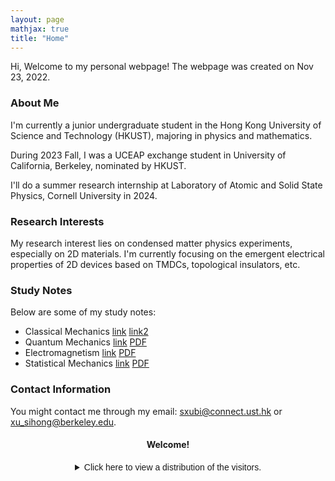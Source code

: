 ```yaml
---
layout: page
mathjax: true
title: "Home"
---
```


Hi, Welcome to my personal webpage! The webpage was created on Nov 23, 2022.

### About Me
I'm currently a junior undergraduate student in the Hong Kong University of Science and Technology (HKUST), majoring in physics and mathematics.

During 2023 Fall, I was a UCEAP exchange student in University of California, Berkeley, nominated by HKUST.  

I'll do a summer research internship at Laboratory of Atomic and Solid State Physics, Cornell University in 2024.

### Research Interests
My research interest lies on condensed matter physics experiments, especially on 2D materials. I'm currently focusing on the emergent electrical properties of 2D devices based on TMDCs, topological insulators, etc. 

### Study Notes
Below are some of my study notes:
* Classical Mechanics [link](https://sxubi.github.io/CM-Midterm-Notes/)  [link2](https://sxubi.github.io/CM-final/)
* Quantum Mechanics [link](https://sxubi.github.io/QM/) [PDF](https://sxubi.github.io/photos/Quantum_Mechanics_Notes.pdf)
* Electromagnetism [link](https://sxubi.github.io/EM1/)  [PDF](https://sxubi.github.io/photos/PHYSICS110.pdf)
* Statistical Mechanics [link](https://sxubi.github.io/SM/)  [PDF](https://sxubi.github.io/photos/PHYSICS112.pdf)

### Contact Information
You might contact me through my email: <sxubi@connect.ust.hk> or <xu_sihong@berkeley.edu>.

#### <center>Welcome!</center>
<center><details><summary><font face = Helvetica>Click here to view a distribution of the visitors.</font></summary>
<script type='text/javascript' id='clustrmaps' src='//cdn.clustrmaps.com/map_v2.js?cl=d4d4d4&w=301&t=m&d=-wIi8lRWum9T5wlMdFcNQgLl1ISyBlWlxtmNUJHtlZY&co=ffffff&cmo=0f4d92&cmn=0f4d92&ct=000000'></script>   
</details></center>

